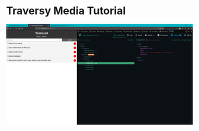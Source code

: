 #  Traversy Media Tutorial


![alt text](https://raw.githubusercontent.com/Fynmar91/ToDoList/master/1.png)
